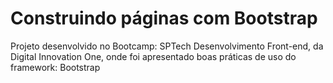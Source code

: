 # Construindo páginas com Bootstrap
Projeto desenvolvido no Bootcamp:  SPTech Desenvolvimento Front-end, da Digital Innovation One, onde foi apresentado boas práticas de uso do framework: Bootstrap 
